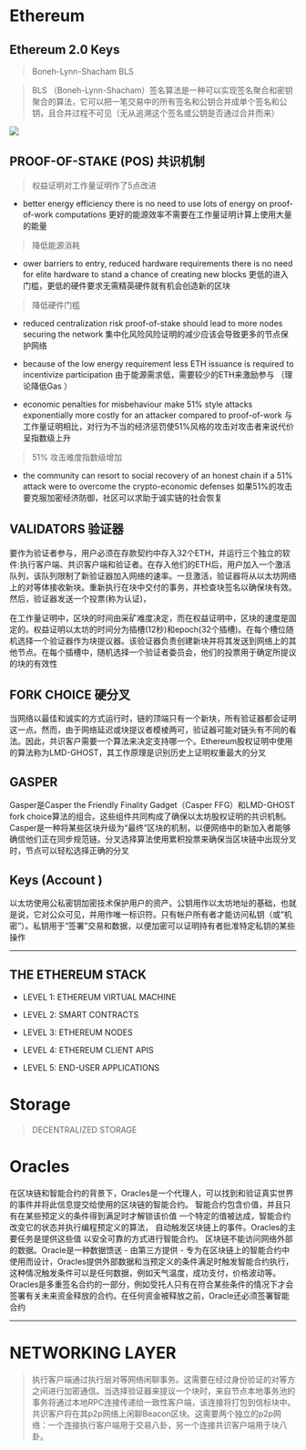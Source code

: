 # Ethereum

## Ethereum 2.0 Keys

>  Boneh-Lynn-Shacham  BLS

> BLS （Boneh-Lynn-Shacham）签名算法是一种可以实现签名聚合和密钥聚合的算法，它可以把一笔交易中的所有签名和公钥合并成单个签名和公钥，且合并过程不可见（无从追溯这个签名或公钥是否通过合并而来）

![](../../assets/img/ethereum/ethereum-2-bls-keys.png)

## PROOF-OF-STAKE (POS) 共识机制

> 权益证明对工作量证明作了5点改进

- better energy efficiency there is no need to use lots of energy on proof-of-work computations 更好的能源效率不需要在工作量证明计算上使用大量的能量

> 降低能源消耗 

- ower barriers to entry, reduced hardware requirements there is no need for elite hardware to stand a chance of creating new blocks 更低的进入门槛，更低的硬件要求无需精英硬件就有机会创造新的区块

> 降低硬件门槛

- reduced centralization risk proof-of-stake should lead to more nodes securing the network 集中化风险风险证明的减少应该会导致更多的节点保护网络



- because of the low energy requirement less ETH issuance is required to incentivize participation 由于能源需求低，需要较少的ETH来激励参与 （理论降低Gas ）


- economic penalties for misbehaviour make 51% style attacks exponentially more costly for an attacker compared to proof-of-work 与工作量证明相比，对行为不当的经济惩罚使51%风格的攻击对攻击者来说代价呈指数级上升

> 51% 攻击难度指数级增加

- the community can resort to social recovery of an honest chain if a 51% attack were to overcome the crypto-economic defenses
 如果51%的攻击要克服加密经济防御，社区可以求助于诚实链的社会恢复

> 

## VALIDATORS 验证器

 要作为验证者参与，用户必须在存款契约中存入32个ETH，并运行三个独立的软件:执行客户端、共识客户端和验证者。在存入他们的ETH后，用户加入一个激活队列，该队列限制了新验证器加入网络的速率。一旦激活，验证器将从以太坊网络上的对等体接收新块。重新执行在块中交付的事务，并检查块签名以确保块有效。然后，验证器发送一个投票(称为认证)，

 在工作量证明中，区块的时间由采矿难度决定，而在权益证明中，区块的速度是固定的。权益证明以太坊的时间分为插槽(12秒)和epoch(32个插槽)。在每个槽位随机选择一个验证器作为块提议器。该验证器负责创建新块并将其发送到网络上的其他节点。在每个插槽中，随机选择一个验证者委员会，他们的投票用于确定所提议的块的有效性


## FORK CHOICE 硬分叉
当网络以最佳和诚实的方式运行时，链的顶端只有一个新块，所有验证器都会证明这一点。然而，由于网络延迟或块提议者模棱两可，验证器可能对链头有不同的看法。因此，共识客户需要一个算法来决定支持哪一个。Ethereum股权证明中使用的算法称为LMD-GHOST，其工作原理是识别历史上证明权重最大的分叉

## GASPER 

Gasper是Casper the Friendly Finality Gadget（Casper FFG）和LMD-GHOST fork choice算法的组合。这些组件共同构成了确保以太坊股权证明的共识机制。Casper是一种将某些区块升级为“最终”区块的机制，以便网络中的新加入者能够确信他们正在同步规范链。分叉选择算法使用累积投票来确保当区块链中出现分叉时，节点可以轻松选择正确的分叉


## Keys (Account )

以太坊使用公私密钥加密技术保护用户的资产。公钥用作以太坊地址的基础，也就是说，它对公众可见，并用作唯一标识符。只有帐户所有者才能访问私钥（或“机密”）。私钥用于“签署”交易和数据，以便加密可以证明持有者批准特定私钥的某些操作

---- 
## THE ETHEREUM STACK

- LEVEL 1: ETHEREUM VIRTUAL MACHINE

- LEVEL 2: SMART CONTRACTS

- LEVEL 3: ETHEREUM NODES

- LEVEL 4: ETHEREUM CLIENT APIS

- LEVEL 5: END-USER APPLICATIONS


# Storage 

> DECENTRALIZED STORAGE


# Oracles 

在区块链和智能合约的背景下，Oracles是一个代理人，可以找到和验证真实世界的事件并将此信息提交给使用的区块链的智能合约。
智能合约包含价值，并且只有在某些预定义的条件得到满足时才解锁该价值 一个特定的值被达成，智能合约改变它的状态并执行编程预定义的算法， 自动触发区块链上的事件。Oracles的主要任务是提供这些值 以安全可靠的方式进行智能合约。
区块链不能访问网络外部的数据。Oracle是一种数据馈送 - 由第三方提供 - 专为在区块链上的智能合约中使用而设计，Oracles提供外部数据和当预定义的条件满足时触发智能合约执行，这种情况触发条件可以是任何数据，例如天气温度，成功支付，价格波动等。
Oracles是多重签名合约的一部分，例如受托人只有在符合某些条件的情况下才会签署有关未来资金释放的合约。在任何资金被释放之前，Oracle还必须签署智能合约


----
# NETWORKING LAYER

> 执行客户端通过执行层对等网络闲聊事务。这需要在经过身份验证的对等方之间进行加密通信。当选择验证器来提议一个块时，来自节点本地事务池的事务将通过本地RPC连接传递给一致性客户端，该连接将打包到信标块中。共识客户将在其p2p网络上闲聊Beacon区块。这需要两个独立的p2p网络：一个连接执行客户端用于交易八卦，另一个连接共识客户端用于块八卦。